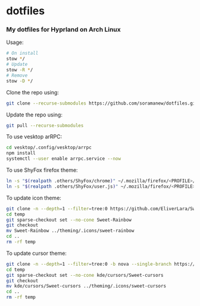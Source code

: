 # dotfiles

### My dotfiles for Hyprland on Arch Linux

Usage:

```sh
# On install
stow */
# Update
stow -R */
# Remove
stow -D */
```

Clone the repo using:

```sh
git clone --recurse-submodules https://github.com/soramanew/dotfiles.git
```

Update the repo using:

```sh
git pull --recurse-submodules
```

To use vesktop arRPC:

```sh
cd vesktop/.config/vesktop/arrpc
npm install
systemctl --user enable arrpc.service --now
```

To use ShyFox firefox theme:

```sh
ln -s "$(realpath .others/ShyFox/chrome)" ~/.mozilla/firefox/<PROFILE>/
ln -s "$(realpath .others/ShyFox/user.js)" ~/.mozilla/firefox/<PROFILE>/
```

To update icon theme:

```sh
git clone -n --depth=1 --filter=tree:0 https://github.com/EliverLara/Sweet-folders.git temp
cd temp
git sparse-checkout set --no-cone Sweet-Rainbow
git checkout
mv Sweet-Rainbow ../theming/.icons/sweet-rainbow
cd ..
rm -rf temp
```

To update cursor theme:

```sh
git clone -n --depth=1 --filter=tree:0 -b nova --single-branch https://github.com/EliverLara/Sweet.git temp
cd temp
git sparse-checkout set --no-cone kde/cursors/Sweet-cursors
git checkout
mv kde/cursors/Sweet-cursors ../theming/.icons/sweet-cursors
cd ..
rm -rf temp
```
